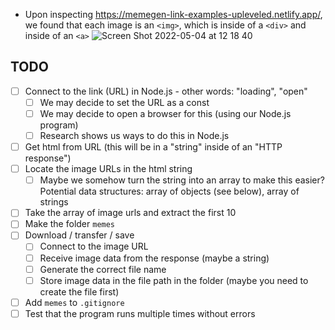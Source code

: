 - Upon inspecting https://memegen-link-examples-upleveled.netlify.app/, we found that each image is an `<img>`, which is inside of a `<div>` and inside of an `<a>`
  ![Screen Shot 2022-05-04 at 12 18 40](https://user-images.githubusercontent.com/1935696/166663626-3b6f989e-8dac-46bc-9a8d-caf2dc0303da.png)

## TODO

- [ ] Connect to the link (URL) in Node.js - other words: "loading", "open"
  - [ ] We may decide to set the URL as a const
  - [ ] We may decide to open a browser for this (using our Node.js program)
  - [ ] Research shows us ways to do this in Node.js
- [ ] Get html from URL (this will be in a "string" inside of an "HTTP response")
- [ ] Locate the image URLs in the html string
  - [ ] Maybe we somehow turn the string into an array to make this easier? Potential data structures: array of objects (see below), array of strings
- [ ] Take the array of image urls and extract the first 10
- [ ] Make the folder `memes`
- [ ] Download / transfer / save
  - [ ] Connect to the image URL
  - [ ] Receive image data from the response (maybe a string)
  - [ ] Generate the correct file name
  - [ ] Store image data in the file path in the folder (maybe you need to create the file first)
- [ ] Add `memes` to `.gitignore`
- [ ] Test that the program runs multiple times without errors
